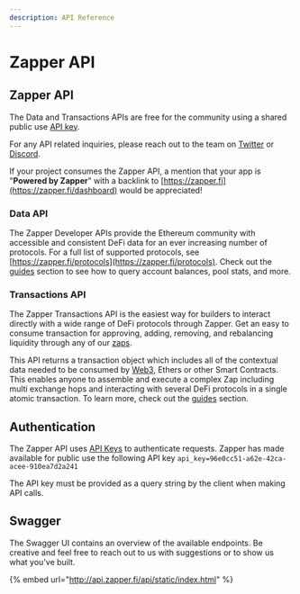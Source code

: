 ```yaml
---
description: API Reference
---
```


# Zapper API

## Zapper API

The Data and Transactions APIs are free for the community using a shared public use [API key](zapper-api.md#authentication). 

For any API related inquiries, please reach out to the team on [Twitter](https://twitter.com/zapper_fi) or [Discord](https://discordapp.com/invite/h6CGbuN).

If your project consumes the Zapper API, a mention that your app is "**Powered by Zapper**" with a backlink to [https://zapper.fi](https://zapper.fi/dashboard) would be appreciated!

### Data API

The Zapper Developer APIs provide the Ethereum community with accessible and consistent DeFi data for an ever increasing number of protocols. For a full list of supported protocols, see [https://zapper.fi/protocols](https://zapper.fi/protocols). Check out the [guides](guides/#data-api) section to see how to query account balances, pool stats, and more.

### Transactions API

The Zapper Transactions API is the easiest way for builders to interact directly with a wide range of DeFi protocols through Zapper. Get an easy to consume transaction for approving, adding, removing, and rebalancing liquidity through any of our [zaps](smart-contracts.md).

This API returns a transaction object which includes all of the contextual data needed to be consumed by [Web3](https://web3js.readthedocs.io/en/v1.2.0/web3-eth.html#sendtransaction), Ethers or other Smart Contracts. This enables anyone to assemble and execute a complex Zap including multi exchange hops and interacting with several DeFi protocols in a single atomic transaction. To learn more, check out the [guides](guides/) section.

## Authentication

The Zapper API uses [API Keys](https://swagger.io/docs/specification/authentication/api-keys/) to authenticate requests. Zapper has made available for public use the following API key `api_key=96e0cc51-a62e-42ca-acee-910ea7d2a241`

The API key must be provided as a query string by the client when making API calls.

## Swagger

The Swagger UI contains an overview of the available endpoints. Be creative and feel free to reach out to us with suggestions or to show us what you've built.

{% embed url="http://api.zapper.fi/api/static/index.html" %}

## 

